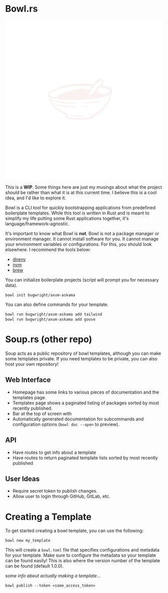 # Bowl.rs

![hand-drawn graphic of a bowl](assets/bowl.png)

This is a **WIP**. Some things here are just my musings about
what the project *should* be rather than what it is at this
current time. I believe this is a cool idea, and I'd like to 
explore it.

Bowl is a CLI tool for quickly bootstrapping applications from
predefined boilerplate templates. While this tool is written in
Rust and is meant to simplify my life putting some Rust
applications together, it's language/framework-agnostic.

It's important to know what Bowl is **not**. Bowl is not a
package manager or environment manager. It cannot install 
software for you. It cannot manage your environment variables 
or configurations. For this, you should look elsewhere. I 
recommend the tools below:

- [direnv](https://direnv.net/)
- [nvm](https://github.com/nvm-sh/nvm)
- [brew](https://brew.sh/)

You can initialize boilerplate projects (script will prompt you
for necessary data).

```
bowl init bugwright/axum-askama
```

You can also define commands for your template.

```
bowl run bugwright/axum-askama add tailwind
bowl run bugwright/axum-askama add goose
```

# Soup.rs (other repo)

Soup acts as a public repository of bowl templates, although you
can make some templates private. If you need templates to be
private, you can also host your own repository!

## Web Interface

- Homepage has some links to various pieces of documentation and
the templates page.
- Templates page shows a paginated listing of packages sorted by most
recently published.
- Bar at the top of screen with 
- Automatically generated documentation for subcommands and
configuration options (`bowl doc --open` to preview).

## API

- Have routes to get info about a template
- Have routes to return paginated template lists sorted by most
recently published

## User Ideas

- Require secret token to publish changes.
- Allow user to login through GitHub, GitLab, etc.

# Creating a Template

To get started creating a bowl template, you can use the following:

```
bowl new my_template
```

This will create a `bowl.toml` file that specifies configurations
and metadata for your template. Make sure to configure the metadata
so your template can be found easily! This is also where the version
number of the template can be found (default 1.0.0).

*some info about actually making a template...*

```
bowl publish --token <some_access_token>
```
